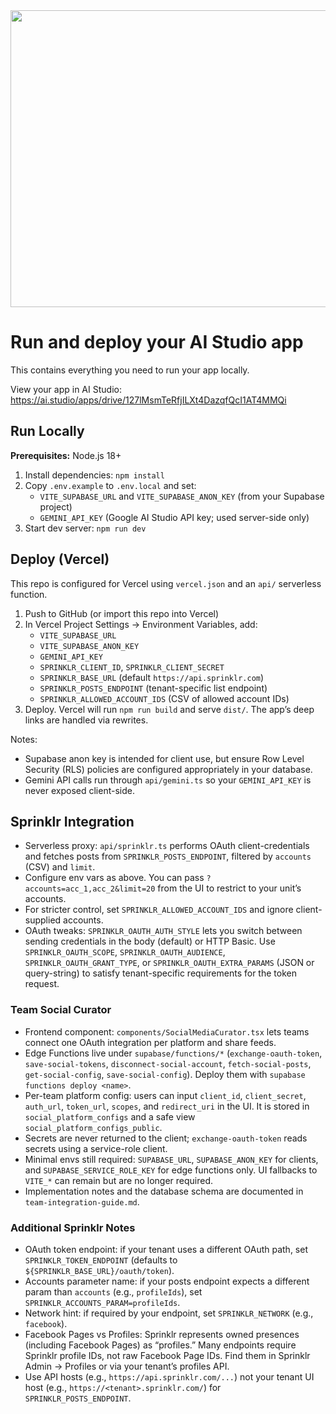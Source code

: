 <div align="center">
<img width="1200" height="475" alt="GHBanner" src="https://github.com/user-attachments/assets/0aa67016-6eaf-458a-adb2-6e31a0763ed6" />
</div>

# Run and deploy your AI Studio app

This contains everything you need to run your app locally.

View your app in AI Studio: https://ai.studio/apps/drive/127lMsmTeRfjILXt4DazqfQcI1AT4MMQi

## Run Locally

**Prerequisites:** Node.js 18+

1. Install dependencies: `npm install`
2. Copy `.env.example` to `.env.local` and set:
   - `VITE_SUPABASE_URL` and `VITE_SUPABASE_ANON_KEY` (from your Supabase project)
   - `GEMINI_API_KEY` (Google AI Studio API key; used server-side only)
3. Start dev server: `npm run dev`

## Deploy (Vercel)

This repo is configured for Vercel using `vercel.json` and an `api/` serverless function.

1. Push to GitHub (or import this repo into Vercel)
2. In Vercel Project Settings → Environment Variables, add:
   - `VITE_SUPABASE_URL`
   - `VITE_SUPABASE_ANON_KEY`
   - `GEMINI_API_KEY`
   - `SPRINKLR_CLIENT_ID`, `SPRINKLR_CLIENT_SECRET`
   - `SPRINKLR_BASE_URL` (default `https://api.sprinklr.com`)
   - `SPRINKLR_POSTS_ENDPOINT` (tenant-specific list endpoint)
   - `SPRINKLR_ALLOWED_ACCOUNT_IDS` (CSV of allowed account IDs)
3. Deploy. Vercel will run `npm run build` and serve `dist/`. The app’s deep links are handled via rewrites.

Notes:
- Supabase anon key is intended for client use, but ensure Row Level Security (RLS) policies are configured appropriately in your database.
- Gemini API calls run through `api/gemini.ts` so your `GEMINI_API_KEY` is never exposed client-side.

## Sprinklr Integration

- Serverless proxy: `api/sprinklr.ts` performs OAuth client-credentials and fetches posts from `SPRINKLR_POSTS_ENDPOINT`, filtered by `accounts` (CSV) and `limit`.
- Configure env vars as above. You can pass `?accounts=acc_1,acc_2&limit=20` from the UI to restrict to your unit’s accounts.
- For stricter control, set `SPRINKLR_ALLOWED_ACCOUNT_IDS` and ignore client-supplied accounts.
- OAuth tweaks: `SPRINKLR_OAUTH_AUTH_STYLE` lets you switch between sending credentials in the body (default) or HTTP Basic. Use `SPRINKLR_OAUTH_SCOPE`, `SPRINKLR_OAUTH_AUDIENCE`, `SPRINKLR_OAUTH_GRANT_TYPE`, or `SPRINKLR_OAUTH_EXTRA_PARAMS` (JSON or query-string) to satisfy tenant-specific requirements for the token request.

### Team Social Curator

- Frontend component: `components/SocialMediaCurator.tsx` lets teams connect one OAuth integration per platform and share feeds.
- Edge Functions live under `supabase/functions/*` (`exchange-oauth-token`, `save-social-tokens`, `disconnect-social-account`, `fetch-social-posts`, `get-social-config`, `save-social-config`). Deploy them with `supabase functions deploy <name>`.
- Per-team platform config: users can input `client_id`, `client_secret`, `auth_url`, `token_url`, `scopes`, and `redirect_uri` in the UI. It is stored in `social_platform_configs` and a safe view `social_platform_configs_public`.
- Secrets are never returned to the client; `exchange-oauth-token` reads secrets using a service-role client.
- Minimal envs still required: `SUPABASE_URL`, `SUPABASE_ANON_KEY` for clients, and `SUPABASE_SERVICE_ROLE_KEY` for edge functions only. UI fallbacks to `VITE_*` can remain but are no longer required.
- Implementation notes and the database schema are documented in `team-integration-guide.md`.

### Additional Sprinklr Notes

- OAuth token endpoint: if your tenant uses a different OAuth path, set `SPRINKLR_TOKEN_ENDPOINT` (defaults to `${SPRINKLR_BASE_URL}/oauth/token`).
- Accounts parameter name: if your posts endpoint expects a different param than `accounts` (e.g., `profileIds`), set `SPRINKLR_ACCOUNTS_PARAM=profileIds`.
- Network hint: if required by your endpoint, set `SPRINKLR_NETWORK` (e.g., `facebook`).
- Facebook Pages vs Profiles: Sprinklr represents owned presences (including Facebook Pages) as “profiles.” Many endpoints require Sprinklr profile IDs, not raw Facebook Page IDs. Find them in Sprinklr Admin → Profiles or via your tenant’s profiles API.
- Use API hosts (e.g., `https://api.sprinklr.com/...`) not your tenant UI host (e.g., `https://<tenant>.sprinklr.com/`) for `SPRINKLR_POSTS_ENDPOINT`.
